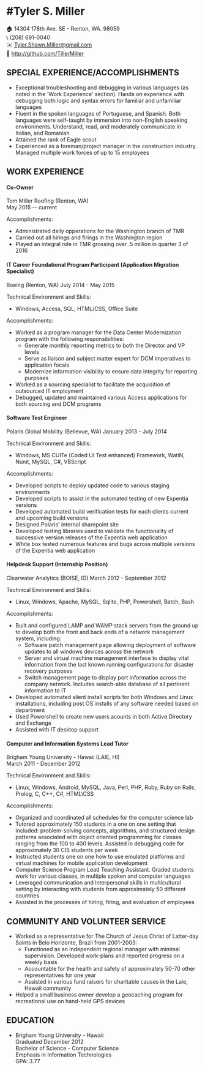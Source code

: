 #Tyler S. Miller  
===
:house: 14304 178th Ave. SE - Renton, WA. 98059  
:telephone_receiver: (208) 691-0040  
:envelope: Tyler.Shawn.Miller@gmail.com  
:bust_in_silhouette: http://github.com/TillerMiller  

SPECIAL EXPERIENCE/ACCOMPLISHMENTS
---
* Exceptional troubleshooting and debugging in various languages (as noted in the 'Work Experience' section). Hands on experience with debugging both logic and syntax errors for familiar and unfamiliar languages
* Fluent in the spoken languages of Portuguese, and Spanish. Both languages were self-taught by immersion into non-English speaking environments. Understand, read, and moderately communicate in Italian, and Romanian
* Attained the rank of Eagle scout
* Experienced as a foreman/project manager in the construction industry. Managed multiple work forces of up to 15 employees

WORK EXPERIENCE
---
#### Co-Owner
Tom Miller Roofing (Renton, WA)  
May 2015 -- current

Accomplishments:

* Administrated daily opperations for the Washington branch of TMR
* Carried out all hirings and firings in the Washington region
* Played an integral role in TMR grossing over .5 million in quarter 3 of 2016

#### IT Career Foundational Program Participant (Application Migration Specialist)
Boeing (Renton, WA)
July 2014 - May 2015

Technical Environment and Skills:

* Windows, Access, SQL, HTML/CSS, Office Suite

Accomplishments:

* Worked as a program manager for the Data Center Modernization program with the following responsibilities:
	+ Generate monthly reporting metrics to both the Director and VP levels
	+ Serve as liaison and subject matter expert for DCM imperatives to application focals
	+ Modernize information visibility to ensure data integrity for reporting purposes
* Worked as a sourcing specialist to facilitate the acquisition of outsourced IT employment
* Debugged, updated and maintained various Access applications for both sourcing and DCM programs

#### Software Test Engineer  
Polaris Global Mobility (Bellevue, WA)
January 2013 - July 2014

Technical Environment and Skills:

* Windows, MS CUITe (Coded UI Test enhanced) Framework, WatiN, Nunit, MySQL, C#, VBScript

Accomplishments:

* Developed scripts to deploy updated code to various staging environments
* Developed scripts to assist in the automated testing of new Expentia versions
* Developed automated build verification tests for each clients current and upcoming build versions
* Designed Polaris' internal sharepoint site
* Developed testing libraries used to validate the functionality of successive version releases of the Expentia web application
* White box tested numerous features and bugs across multiple versions of the Expentia web application

#### Helpdesk Support (Internship Position)
Clearwater Analytics (BOISE, ID)
March 2012 - September 2012

Technical Environment and Skills:

* Linux, Windows, Apache, MySQL, Sqlite, PHP, Powershell, Batch, Bash

Accomplishments:

* Built and configured LAMP and WAMP stack servers from the ground up to develop both the front and back ends of a network management system, including:
	+ Software patch management page allowing deployment of software updates to all windows devices across the network
	+ Server and virtual machine management interface to display vital information from the last known running configurations for disaster recovery purposes
	+ Switch management page to display port information across the company network.  Includes search-able database of all pertinent information to IT
* Developed automated silent install scripts for both Windows and Linux installations, including post OS installs of any software needed based on department
* Used Powershell to create new users acounts in both Active Directory and Exchange
* Assisted with IT desktop support

#### Computer and Information Systems Lead Tutor
Brigham Young University - Hawaii (LAIE, HI)  
March 2011 - December 2012

Technical Environment and Skills:

* Linux, Windows, Android, MySQL, Java, Perl, PHP, Ruby, Ruby on Rails, Prolog, C, C++, C#, HTML\CSS

Accomplishments:

* Organized and coordinated all schedules for the computer science lab
* Tutored approximately 150 students in a one on one setting that included: problem-solving concepts, algorithms, and structured design patterns associated with object oriented programming for classes ranging from the 100 to 400 levels.  Assisted in debugging code for approximately 30 CIS students per week
* Instructed students one on one how to use emulated platforms and virtual machines for mobile application development
* Computer Science Program Lead Teaching Assistant.  Graded students work for various classes, in multiple spoken and computer languages
* Leveraged communication and interpersonal skills in multicultural setting by interacting with students from approximately 50 different countries
* Assisted in the processes of hiring, firing, and evaluation of employees

COMMUNITY AND VOLUNTEER SERVICE
---
* Worked as a representative for The Church of Jesus Christ of Latter-day Saints in Belo Horizonte, Brazil from 2001-2003:
	+ Functioned as an independent regional manager with minimal supervision.  Developed work-plans and reported progress on a weekly basis
	+ Accountable for the health and safety of approximately 50-70 other representatives for one year
	+ Assisted in various fund raisers for charitable causes in the Laie, Hawaii community
* Helped a small business owner develop a geocaching program for recreational use on hand-held GPS devices

EDUCATION
---
* Brigham Young University - Hawaii  
Graduated December 2012  
Bachelor of Science - Computer Science  
Emphasis in Information Technologies  
GPA: 3.77
